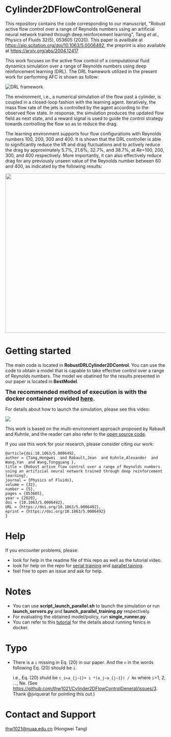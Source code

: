 # Cylinder2DFlowControlGeneral

This repository contains the code corresponding to our manuscript, "Robust
active flow control over a range of Reynolds numbers using an artificial neural
network trained through deep reinforcement learning", Tang *et al.*, Physics of
Fluids 32(5), 053605 (2020). This paper is availbale at
https://aip.scitation.org/doi/10.1063/5.0006492, the preprint is also available
at https://arxiv.org/abs/2004.12417

This work focuses on the active flow control of a computational fluid dynamics
simulation over a range of Reynolds numbers using deep reinforcement learning
(DRL). The DRL framework utilized in the present work for performing AFC is
shown as follow:

![DRL framework](./figure/DRLFramework.jpg)

The environment, i.e., a numerical simulation of the flow past a cylinder, is
coupled in a closed-loop fashion with the learning agent. Iteratively, the mass
flow rate of the jets is controlled by the agent according to the observed flow
state. In response, the simulation produces the updated flow field as next
state, and a reward signal is used to guide the control strategy towards
controlling the flow so as to reduce the drag. 

The learning environment supports four flow configurations with Reynolds numbers
100, 200, 300 and 400. It is shown that the DRL controller is able to
significantly reduce the lift and drag fluctuations and to actively reduce the
drag by approximately 5.7%, 21.6%, 32.7%, and 38.7%, at *Re*=100, 200, 300, and
400 respectively. More importantly, it can also effectively reduce drag for any
previously unseen value of the Reynolds number between 60 and 400, as indicated
by the following results:

<p align="center">
<img src="./figure/RobustControl.jpg" width="600px" height="500px"/>
</p>

# Getting started

The main code is located in **RobustDRLCylinder2DControl**. You can use the code
to obtain a model that is capable to take effective control over a range of
Reynolds numbers. The model we obatined for the results presented in our paper
is located in **BestModel**. 

<font size=4>**The recommended method of execution is with the docker container
provided
[here](https://pan.nuaa.edu.cn/share/c5624a5e4077275d5da71d05d8?lang=en).**</font>

For details about how to launch the simulation, please see this video:

<a href="https://asciinema.org/a/326357" target="_blank"><img src="https://asciinema.org/a/326357.svg" /></a>

This work is based on the multi-environment approach proposed by Rabault and
Kuhnle, and the reader can also refer to the [open source
code](https://github.com/jerabaul29/Cylinder2DFlowControlDRLParallel).

If you use this work for your research, please consider citing our work:
```
@article{doi:10.1063/5.0006492,
author = {Tang,Hongwei  and Rabault,Jean  and Kuhnle,Alexander  and Wang,Yan  and Wang,Tongguang },
title = {Robust active flow control over a range of Reynolds numbers using an artificial neural network trained through deep reinforcement learning},
journal = {Physics of Fluids},
volume = {32},
number = {5},
pages = {053605},
year = {2020},
doi = {10.1063/5.0006492},
URL = {https://doi.org/10.1063/5.0006492},
eprint = {https://doi.org/10.1063/5.0006492}
}
```

# Help

If you encounter problems, please:

- look for help in the readme file of this repo as well as the tutorial video.
- look for help on the repo for [serial
  training](https://github.com/jerabaul29/Cylinder2DFlowControlDRL) and
  [parallel
  taining](https://github.com/jerabaul29/Cylinder2DFlowControlDRLParallel).
- feel free to open an issue and ask for help.

# Notes
- You can use **script_launch_parallel.sh** to launch the simulation or run
  **launch_servers.py** and **launch_parallel_training.py** respectively.
- For evaluating the obtained model/policy, run **single_runner.py**.
- You can refer to this
  [tutorial](https://fenics-containers.readthedocs.io/en/latest/introduction.html#running-fenics-in-docker)
  for the details about running fenics in docker.

# Typo
- There is a `i` missing in Eq. (20) in our paper. And the `n` in the words following Eq. (20) should be `i`.
  
  i.e., Eq. (20) shuld be `c_i=a_{j−1}+ i *(a_j−a_{j−1}) / Ne` where `i`=1, 2, ..., Ne. (See https://github.com/thw1021/Cylinder2DFlowControlGeneral/issues/3. Thank @jviquerat for pointing this out.)
# Contact and Support
thw1021@nuaa.edu.cn (Hongwei Tang)
